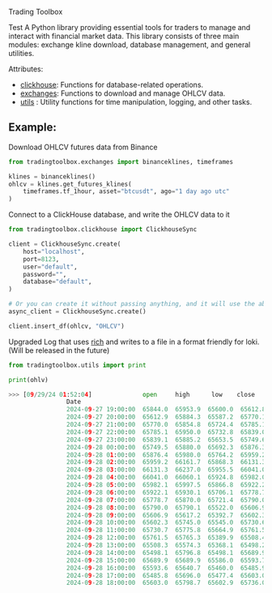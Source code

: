 Trading Toolbox

Test
A Python library providing essential tools for traders to manage and interact with financial market data.
This library consists of three main modules: exchange kline download, database management, and general utilities.

Attributes:

- [clickhouse](reference/tradingtoolbox/clickhouse/__init__/): Functions for database-related operations.
- [exchanges](reference/tradingtoolbox/clickhouse/__init__/): Functions to download and manage OHLCV data.
- [utils](reference/tradingtoolbox/clickhouse/__init__/) : Utility functions for time manipulation, logging, and other tasks.


## Example:

Download OHLCV futures data from Binance

```python
from tradingtoolbox.exchanges import binanceklines, timeframes

klines = binanceklines()
ohlcv = klines.get_futures_klines(
    timeframes.tf_1hour, asset="btcusdt", ago="1 day ago utc"
)
```

Connect to a ClickHouse database, and write the OHLCV data to it

```python
from tradingtoolbox.clickhouse import ClickhouseSync

client = ClickhouseSync.create(
    host="localhost",
    port=8123,
    user="default",
    password="",
    database="default",
)

# Or you can create it without passing anything, and it will use the above defaults
async_client = ClickhouseSync.create()

client.insert_df(ohlcv, "OHLCV")
```

Upgraded Log that uses [rich](https://rich.readthedocs.io/en/stable/introduction.html) and writes to a file in a format friendly for loki. (Will be released in the future)

```python
from tradingtoolbox.utils import print

print(ohlv)

>>> [09/29/24 01:52:04]              open     high      low    close    volume    asset timeframe
                Date
                2024-09-27 19:00:00  65844.0  65953.9  65600.0  65612.8  5857.933  BTCUSDT        1h
                2024-09-27 20:00:00  65612.9  65884.3  65587.2  65770.1  3534.253  BTCUSDT        1h
                2024-09-27 21:00:00  65770.0  65854.8  65724.4  65785.1  2041.993  BTCUSDT        1h
                2024-09-27 22:00:00  65785.1  65950.0  65732.8  65839.0  3656.832  BTCUSDT        1h
                2024-09-27 23:00:00  65839.1  65885.2  65653.5  65749.6  3746.322  BTCUSDT        1h
                2024-09-28 00:00:00  65749.5  65880.0  65692.3  65876.3  2840.027  BTCUSDT        1h
                2024-09-28 01:00:00  65876.4  65980.0  65764.2  65959.2  2401.330  BTCUSDT        1h
                2024-09-28 02:00:00  65959.2  66161.7  65868.3  66131.3  5686.056  BTCUSDT        1h
                2024-09-28 03:00:00  66131.3  66237.0  65955.5  66041.0  4308.866  BTCUSDT        1h
                2024-09-28 04:00:00  66041.0  66060.1  65924.8  65982.0  2575.826  BTCUSDT        1h
                2024-09-28 05:00:00  65982.1  65997.5  65866.8  65922.2  2962.115  BTCUSDT        1h
                2024-09-28 06:00:00  65922.1  65930.1  65706.1  65778.7  4484.971  BTCUSDT        1h
                2024-09-28 07:00:00  65778.7  65870.0  65721.4  65790.0  2598.911  BTCUSDT        1h
                2024-09-28 08:00:00  65790.0  65790.1  65522.0  65606.9  6669.400  BTCUSDT        1h
                2024-09-28 09:00:00  65606.9  65617.2  65392.7  65602.3  7307.201  BTCUSDT        1h
                2024-09-28 10:00:00  65602.3  65745.0  65545.0  65730.6  3458.654  BTCUSDT        1h
                2024-09-28 11:00:00  65730.7  65775.8  65664.9  65761.5  2453.674  BTCUSDT        1h
                2024-09-28 12:00:00  65761.5  65765.3  65389.9  65508.4  7659.598  BTCUSDT        1h
                2024-09-28 13:00:00  65508.3  65574.3  65368.1  65498.2  4304.011  BTCUSDT        1h
                2024-09-28 14:00:00  65498.1  65796.8  65498.1  65689.9  5885.235  BTCUSDT        1h
                2024-09-28 15:00:00  65689.9  65689.9  65586.0  65593.7  2623.209  BTCUSDT        1h
                2024-09-28 16:00:00  65593.6  65640.7  65460.0  65485.9  3219.377  BTCUSDT        1h
                2024-09-28 17:00:00  65485.8  65696.0  65477.4  65603.0  2010.361  BTCUSDT        1h
                2024-09-28 18:00:00  65603.0  65798.7  65602.9  65736.0  1426.067  BTCUSDT        1h
```



